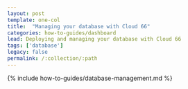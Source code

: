 ```yaml
---
layout: post
template: one-col
title:  "Managing your database with Cloud 66"
categories: how-to-guides/dashboard
lead: Deploying and managing your database with Cloud 66
tags: ['database']
legacy: false
permalink: /:collection/:path
---
```


{% include how-to-guides/database-management.md %}